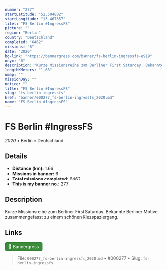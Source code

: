 ```yaml
---
nummer: "277"
startLatitude: "52.504802"
startLongitude: "13.467357"
titel: "FS Berlin #IngressFS"
picture: ""
region: "Berlin"
country: "Deutschland"
completed: "6462"
missions: "6"
date: "2020"
bg-link: "https://bannergress.com/banner/fs-berlin-ingressfs-e919"
onyx: "0"
description: "Kurze Missionsreihe zum Berliner First Saturday. Bekannte Berliner Motive zusammengefasst zu einem schönen Kiezspaziergang."
lengthKMeters: "1,66"
umap: ""
missionDay: ""
notice: ""
title: "FS Berlin #IngressFS"
slug: "fs-berlin-ingressfs"
href: "banner/000277_fs-berlin-ingressfs_2020.md"
name: "FS Berlin #IngressFS"
---
```

# FS Berlin #IngressFS

*2020* • Berlin • Deutschland





## Details
- **Distance (km):** 1.66
- **Missions in banner:** 6
- **Total missions completed:** 6462
- **This is my banner no.:** 277



## Description
Kurze Missionsreihe zum Berliner First Saturday. Bekannte Berliner Motive zusammengefasst zu einem schönen Kiezspaziergang.



## Links
<a href="https://bannergress.com/banner/fs-berlin-ingressfs-e919" target="_blank" style="display:inline-block;margin-right:8px;padding:6px 12px;background:#3c8b3c;color:#fff;text-decoration:none;border-radius:6px;">🔗 Bannergress</a>



> File: `000277_fs-berlin-ingressfs_2020.md` • #000277 • Slug: `fs-berlin-ingressfs`
